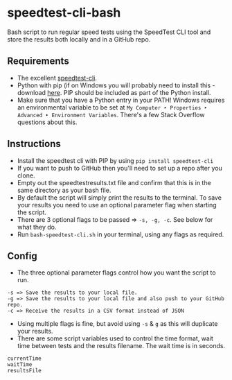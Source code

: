 # speedtest-cli-bash
Bash script to run regular speed tests using the SpeedTest CLI tool and store the results both locally and in a GitHub repo.

## Requirements
- The excellent [speedtest-cli](https://github.com/sivel/speedtest-cli "speedtest-cli GitHub page").
- Python with pip (if on Windows you will probably need to install this - download [here](https://www.python.org/downloads 'Python.org Download page'). PIP should be included as part of the Python install.
- Make sure that you have a Python entry in your PATH! Windows requires an environmental variable to be set at `My Computer ‣ Properties ‣ Advanced ‣ Environment Variables`. There's a few Stack Overflow questions about this.

## Instructions
- Install the speedtest cli with PIP by using `pip install speedtest-cli`
- If you want to push to GitHub then you'll need to set up a repo after you clone.
- Empty out the speedtestresults.txt file and confirm that this is in the same directory as your bash file.
- By default the script will simply print the results to the terminal. To save your results you need to use an optional parameter flag when starting the script.
- There are 3 optional flags to be passed => `-s, -g, -c`. See below for what they do.
- Run `bash-speedtest-cli.sh` in your terminal, using any flags as required.

## Config
- The three optional parameter flags control how you want the script to run. 
```
-s => Save the results to your local file.
-g => Save the results to your local file and also push to your GitHub repo.
-c => Receive the results in a CSV format instead of JSON
```
- Using multiple flags is fine, but avoid using `-s` & `g` as this will duplicate your results.
- There are some script variables used to control the time format, wait time between tests and the results filename. The wait time is in seconds.
```
currentTime
waitTime
resultsFile
```